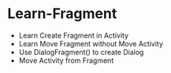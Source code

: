 # Learn-Fragment

- Learn Create Fragment in Activity
- Learn Move Fragment without Move Activity
- Use DialogFragment() to create Dialog
- Move Activity from Fragment
